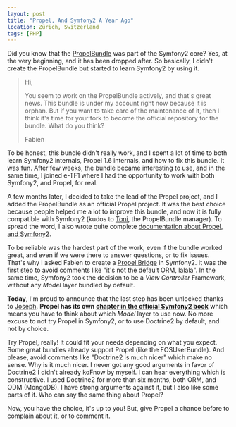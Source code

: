```yaml
---
layout: post
title: "Propel, And Symfony2 A Year Ago"
location: Zürich, Switzerland
tags: [PHP]
---
```


Did you know that the [PropelBundle](http://github.com/propelorm/PropelBundle) was part of the
Symfony2 core? Yes, at the very beginning, and it has been dropped after. So basically, I didn't
create the PropelBundle but started to learn Symfony2 by using it.

> Hi,
>
> You seem to work on the PropelBundle actively, and that's great news. This bundle is under my account right now because it is orphan. But if you want to take care of the maintenance of it, then I think it's time for your fork to become the official repository for the bundle. What do you think?
>
> Fabien

To be honest, this bundle didn't really work, and I spent a lot of time to both
learn Symfony2 internals, Propel 1.6 internals, and how to fix this bundle. It
was fun. After few weeks, the bundle became interesting to use, and in the same
time, I joined e-TF1 where I had the opportunity to work with both Symfony2, and
Propel, for real.

A few months later, I decided to take the lead of the Propel project, and I
added the PropelBundle as an official Propel project. It was the best choice
because people helped me a lot to improve this bundle, and now it is fully
compatible with Symfony2 (kudos to [Toni](https://github.com/havvg), the
PropelBundle manager). To spread the word, I also wrote quite complete
[documentation about Propel, and
Symfony2](http://www.propelorm.org/documentation/#working_with_symfony2).

To be reliable was the hardest part of the work, even if the bundle worked
great, and even if we were there to answer questions, or to fix issues. That's
why I asked Fabien to create a [Propel
Bridge](https://github.com/symfony/Propel1Bridge) in Symfony2. It was the first
step to avoid comments like "it's not the default ORM, lalala". In the same
time, Symfony2 took the decision to be a _View Controller_ Framework, without
any _Model_ layer bundled by default.

**Today**, I'm proud to announce that the last step has been unlocked thanks to
[Joseph](https://github.com/rouffj). **Propel has its own [chapter in the
official Symfony2 book](http://symfony.com/doc/master/book/propel.html)** which
means you have to think about which _Model_ layer to use now. No more excuse to
not try Propel in Symfony2, or to use Doctrine2 by default, and not by choice.

Try Propel, really! It could fit your needs depending on what you expect. Some
great bundles already support Propel (like the FOSUserBundle). And please, avoid
comments like "Doctrine2 is much nicer" which make no sense. Why is it much
nicer. I never got any good arguments in favor of Doctrine2 I didn't already
koFnow by myself. I can hear everything which is constructive. I used Doctrine2
for more than six months, both ORM, and ODM (MongoDB). I have strong arguments
against it, but I also like some parts of it. Who can say the same thing about
Propel?

Now, you have the choice, it's up to you! But, give Propel a chance before to
complain about it, or to comment it.
